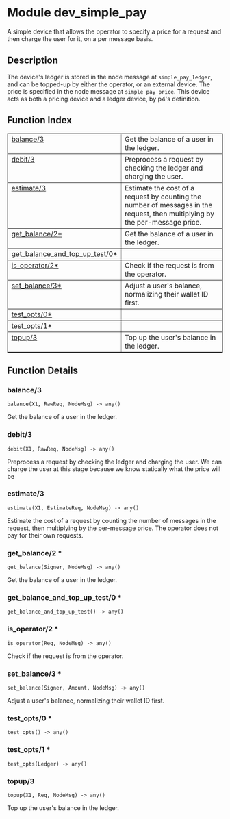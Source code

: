 

# Module dev_simple_pay #

A simple device that allows the operator to specify a price for a
request and then charge the user for it, on a per message basis.

<a name="description"></a>

## Description ##
The device's ledger is stored in the node message at `simple_pay_ledger`,
and can be topped-up by either the operator, or an external device. The
price is specified in the node message at `simple_pay_price`.
This device acts as both a pricing device and a ledger device, by p4's
definition.<a name="index"></a>

## Function Index ##


<table width="100%" border="1" cellspacing="0" cellpadding="2" summary="function index"><tr><td valign="top"><a href="#balance-3">balance/3</a></td><td>Get the balance of a user in the ledger.</td></tr><tr><td valign="top"><a href="#debit-3">debit/3</a></td><td>Preprocess a request by checking the ledger and charging the user.</td></tr><tr><td valign="top"><a href="#estimate-3">estimate/3</a></td><td>Estimate the cost of a request by counting the number of messages in
the request, then multiplying by the per-message price.</td></tr><tr><td valign="top"><a href="#get_balance-2">get_balance/2*</a></td><td>Get the balance of a user in the ledger.</td></tr><tr><td valign="top"><a href="#get_balance_and_top_up_test-0">get_balance_and_top_up_test/0*</a></td><td></td></tr><tr><td valign="top"><a href="#is_operator-2">is_operator/2*</a></td><td>Check if the request is from the operator.</td></tr><tr><td valign="top"><a href="#set_balance-3">set_balance/3*</a></td><td>Adjust a user's balance, normalizing their wallet ID first.</td></tr><tr><td valign="top"><a href="#test_opts-0">test_opts/0*</a></td><td></td></tr><tr><td valign="top"><a href="#test_opts-1">test_opts/1*</a></td><td></td></tr><tr><td valign="top"><a href="#topup-3">topup/3</a></td><td>Top up the user's balance in the ledger.</td></tr></table>


<a name="functions"></a>

## Function Details ##

<a name="balance-3"></a>

### balance/3 ###

`balance(X1, RawReq, NodeMsg) -> any()`

Get the balance of a user in the ledger.

<a name="debit-3"></a>

### debit/3 ###

`debit(X1, RawReq, NodeMsg) -> any()`

Preprocess a request by checking the ledger and charging the user. We
can charge the user at this stage because we know statically what the price
will be

<a name="estimate-3"></a>

### estimate/3 ###

`estimate(X1, EstimateReq, NodeMsg) -> any()`

Estimate the cost of a request by counting the number of messages in
the request, then multiplying by the per-message price. The operator does
not pay for their own requests.

<a name="get_balance-2"></a>

### get_balance/2 * ###

`get_balance(Signer, NodeMsg) -> any()`

Get the balance of a user in the ledger.

<a name="get_balance_and_top_up_test-0"></a>

### get_balance_and_top_up_test/0 * ###

`get_balance_and_top_up_test() -> any()`

<a name="is_operator-2"></a>

### is_operator/2 * ###

`is_operator(Req, NodeMsg) -> any()`

Check if the request is from the operator.

<a name="set_balance-3"></a>

### set_balance/3 * ###

`set_balance(Signer, Amount, NodeMsg) -> any()`

Adjust a user's balance, normalizing their wallet ID first.

<a name="test_opts-0"></a>

### test_opts/0 * ###

`test_opts() -> any()`

<a name="test_opts-1"></a>

### test_opts/1 * ###

`test_opts(Ledger) -> any()`

<a name="topup-3"></a>

### topup/3 ###

`topup(X1, Req, NodeMsg) -> any()`

Top up the user's balance in the ledger.

